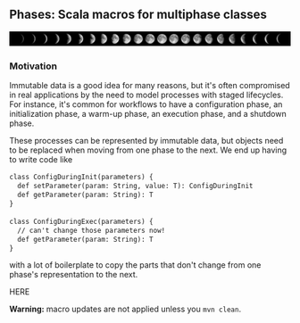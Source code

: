 ## Phases: Scala macros for multiphase classes

![alt tag](https://raw.githubusercontent.com/jpivarski/phases/master/moon_phases.jpg)

### Motivation

Immutable data is a good idea for many reasons, but it's often compromised in real applications by the need to model processes with staged lifecycles.  For instance, it's common for workflows to have a configuration phase, an initialization phase, a warm-up phase, an execution phase, and a shutdown phase.

These processes can be represented by immutable data, but objects need to be replaced when moving from one phase to the next.  We end up having to write code like

    class ConfigDuringInit(parameters) {
      def setParameter(param: String, value: T): ConfigDuringInit
      def getParameter(param: String): T
    }

    class ConfigDuringExec(parameters) {
      // can't change those parameters now!
      def getParameter(param: String): T
    }

with a lot of boilerplate to copy the parts that don't change from one phase's representation to the next.


HERE







**Warning:** macro updates are not applied unless you `mvn clean`.
